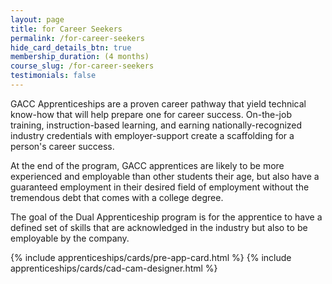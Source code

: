 ```yaml
---
layout: page
title: for Career Seekers
permalink: /for-career-seekers
hide_card_details_btn: true
membership_duration: (4 months)
course_slug: /for-career-seekers
testimonials: false
---
```


GACC Apprenticeships are a proven career pathway that yield technical know-how that will help prepare one for career success. On-the-job training, instruction-based learning, and earning nationally-recognized industry credentials with employer-support create a scaffolding for a person's career success.

At the end of the program, GACC apprentices are likely to be more experienced and employable than other students their age, but also have a guaranteed employment in their desired field of employment without the tremendous debt that comes with a college degree.

The goal of the Dual Apprenticeship program is for the apprentice to have a defined set of skills that are acknowledged in the industry but also to be employable by the company.

<div class="d-flex responsive-container">
    {% include apprenticeships/cards/pre-app-card.html %}
    {% include apprenticeships/cards/cad-cam-designer.html %}
</div>